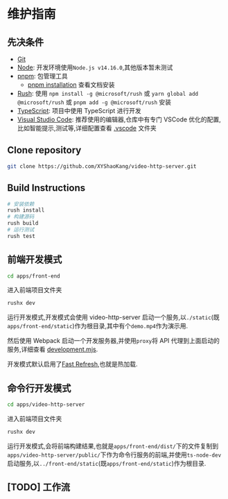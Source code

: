 # 维护指南

## 先决条件

- [Git](https://git-scm.com/)
- [Node](https://nodejs.org/): 开发环境使用`Node.js v14.16.0`,其他版本暂未测试
- [pnpm](https://pnpm.io): 包管理工具
  - [pnpm installation](https://pnpm.io/installation) 查看文档安装
- [Rush](https://github.com/Microsoft/web-build-tools/wiki/Rush): 使用 `npm install -g @microsoft/rush` 或 `yarn global add @microsoft/rush` 或 `pnpm add -g @microsoft/rush` 安装
- [TypeScript](https://www.typescriptlang.org/): 项目中使用 TypeScript 进行开发
- [Visual Studio Code](https://code.visualstudio.com/): 推荐使用的编辑器,仓库中有专门 VSCode 优化的配置,比如智能提示,测试等,详细配置查看 [.vscode](../.vscode) 文件夹

## Clone repository

```sh
git clone https://github.com/XYShaoKang/video-http-server.git
```

## Build Instructions

```sh
# 安装依赖
rush install
# 构建源码
rush build
# 运行测试
rush test
```

## 前端开发模式

```sh
cd apps/front-end
```

进入前端项目文件夹

```sh
rushx dev
```

运行开发模式,开发模式会使用 video-http-server 启动一个服务,以`./static`(既`apps/front-end/static`)作为根目录,其中有个`demo.mp4`作为演示用.

然后使用 Webpack 启动一个开发服务器,并使用`proxy`将 API 代理到上面启动的服务,详细查看 [development.mjs](../apps/front-end/config/development.mjs).

开发模式默认启用了[Fast Refresh](https://github.com/facebook/react/issues/16604#issuecomment-528663101),也就是热加载.

## 命令行开发模式

```sh
cd apps/video-http-server
```

进入前端项目文件夹

```sh
rushx dev
```

运行开发模式,会将前端构建结果,也就是`apps/front-end/dist/`下的文件复制到`apps/video-http-server/public/`下作为命令行服务的前端,并使用`ts-node-dev`启动服务,以`../front-end/static`(既`apps/front-end/static`)作为根目录.

## [TODO] 工作流
